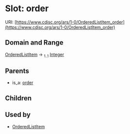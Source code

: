 
# Slot: order




URI: [https://www.cdisc.org/ars/1-0/OrderedListItem_order](https://www.cdisc.org/ars/1-0/OrderedListItem_order)


## Domain and Range

[OrderedListItem](OrderedListItem.md) &#8594;  <sub>1..1</sub> [Integer](types/Integer.md)

## Parents

 *  is_a: [order](order.md)

## Children


## Used by

 * [OrderedListItem](OrderedListItem.md)
